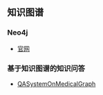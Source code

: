 ## 知识图谱

### Neo4j

* [官网](https://neo4j.com/)

### 基于知识图谱的知识问答

* [QASystemOnMedicalGraph](https://github.com/alisure-fork/QASystemOnMedicalGraph)

